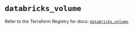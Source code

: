 # `databricks_volume`

Refer to the Terraform Registry for docs: [`databricks_volume`](https://registry.terraform.io/providers/databricks/databricks/1.96.0/docs/resources/volume).
